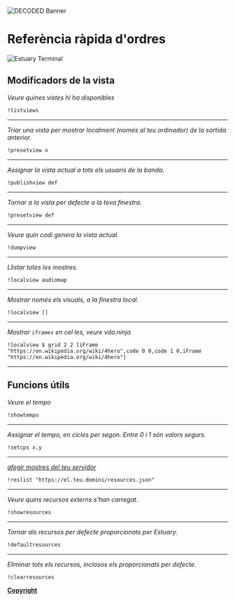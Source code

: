 ![DECODED Banner](images/banner_estuary.png)

# Referència ràpida d'ordres

![Estuary Terminal](images/estuary_terminal.png)

## Modificadors de la vista

*Veure quines vistes hi ha disponibles*
```
!listviews
```

---

*Triar una vista per mostrar localment (només al teu ordinador) de la sortida anterior.*
```
!presetview n
```

---

*Assignar la vista actual a tots els usuaris de la banda.*
```
!publishview def
```

---

 *Tornar a la vista per defecte a la teva finestra.*
```
!presetview def
```

---

*Veure quin codi genera la vista actual.*
```
!dumpview
```

---

*Llistar totes les mostres.*
```
!localview audiomap
```

---

*Mostrar només els visuals, a la finestra local.*
```
!localview []
```

---

*Mostrar `iframes` en cel·les, veure vdo.ninja*
```
!localview $ grid 2 2 [iFrame "https://en.wikipedia.org/wiki/4hero",code 0 0,code 1 0,iFrame "https://en.wikipedia.org/wiki/4hero"]
```

---

## Funcions útils

*Veure el tempo*
```
!showtempo
```

---

*Assignar el tempo, en cicles per segon. Entre 0 i 1 són valors segurs.*
```
!setcps x.y
```

---

*[afegir mostres del teu servidor](https://github.com/dktr0/estuary/wiki#adding-sound-files-to-estuarywebdirt-on-the-fly-early-august-2021)*

```
!reslist "https://el.teu.domini/resources.json"
```

---

*Veure quins recursos externs s'han carregat.*
```
!showresources
```

---

 *Tornar als recursos per defecte proporcionats per Estuary.*
```
!defaultresources
```

---

 *Eliminar tots els recursos, inclosos els proporcionats per defecte.*
```
!clearresources
```

**[Copyright](/COPYRIGHT.md)**
